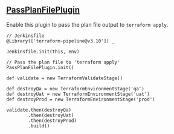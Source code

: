 ## [PassPlanFilePlugin](../src/PassPlanFilePlugin.groovy)

Enable this plugin to pass the plan file output to `terraform apply`.

```
// Jenkinsfile
@Library(['terraform-pipeline@v3.10']) _

Jenkinsfile.init(this, env)

// Pass the plan file to 'terraform apply'
PassPlanFilePlugin.init()

def validate = new TerraformValidateStage()

def destroyQa = new TerraformEnvironmentStage('qa')
def destroyUat = new TerraformEnvironmentStage('uat')
def destroyProd = new TerraformEnvironmentStage('prod')

validate.then(destroyQa)
        .then(destroyUat)
        .then(destroyProd)
        .build()
```
